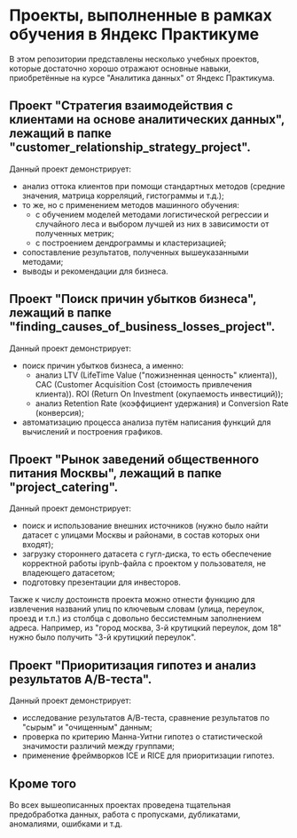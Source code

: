 # Проекты, выполненные в рамках обучения в Яндекс Практикуме

В этом репозитории представлены несколько учебных проектов, которые достаточно хорошо отражают основные навыки, приобретённые на курсе "Аналитика данных" от Яндекс Практикума.

## Проект "Стратегия взаимодействия с клиентами на основе аналитических данных", лежащий в папке "customer_relationship_strategy_project".

Данный проект демонстрирует:
- анализ оттока клиентов при помощи стандартных методов (средние значения, матрица корреляций, гистограммы и т.д.); 
- то же, но с применением методов машинного обучения:
    - с обучением моделей методами логистической регрессии и случайного леса и выбором лучшей из них в зависимости от полученных метрик;
    - с построением дендрограммы и кластеризацией;
- сопоставление результатов, полученных вышеуказанными методами;
- выводы и рекомендации для бизнеса.

## Проект "Поиск причин убытков бизнеса", лежащий в папке "finding_causes_of_business_losses_project".

Данный проект демонстрирует:
- поиск причин убытков бизнеса, а именно:
    - анализ LTV (LifeTime Value ("пожизненная ценность" клиента)), CAC (Customer Acquisition Cost (стоимость привлечения клиента)). ROI (Return On Investment (окупаемость инвестиций));
    - анализ Retention Rate (коэффициент удержания) и Conversion Rate (конверсия);
- автоматизацию процесса анализа путём написания функций для вычислений и построения графиков.    

## Проект "Рынок заведений общественного питания Москвы", лежащий в папке "project_catering".

Данный проект демонстрирует: 
- поиск и использование внешних источников (нужно было найти датасет с улицами Москвы и районами, в состав которых они входят);
- загрузку стороннего датасета с гугл-диска, то есть обеспечение корректной работы ipynb-файла с проектом у пользователя, не владеющего датасетом;
- подготовку презентации для инвесторов.

Также к числу достоинств проекта можно отнести функцию для извлечения названий улиц по ключевым словам (улица, переулок, проезд и т.п.) из столбца с довольно бессистемным заполнением адреса. Например, из "город москва, 3-й крутицкий переулок, дом 18" нужно было получить "3-й крутицкий переулок".

## Проект "Приоритизация гипотез и анализ результатов А/В-теста".

Данный проект демонстрирует: 
- исследование результатов А/В-теста, сравнение результатов по "сырым" и "очищенным" данным;
- проверка по критерию Манна-Уитни гипотез о статистической значимости различий между группами;
- применение фреймворков ICE и RICE для приоритизации гипотез.

## Кроме того

Во всех вышеописанных проектах проведена тщательная предобработка данных, работа с пропусками, дубликатами, аномалиями, ошибками и т.д.
